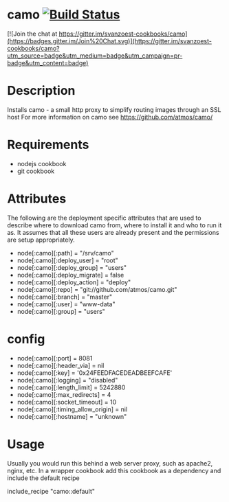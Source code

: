# camo [![Build Status](https://travis-ci.org/svanzoest-cookbooks/camo.png?branch=master)](https://travis-ci.org/svanzoest-cookbooks/camo)
[![Join the chat at https://gitter.im/svanzoest-cookbooks/camo](https://badges.gitter.im/Join%20Chat.svg)](https://gitter.im/svanzoest-cookbooks/camo?utm_source=badge&utm_medium=badge&utm_campaign=pr-badge&utm_content=badge)

Description
===========

Installs camo - a small http proxy to simplify routing images through an SSL host
For more information on camo see https://github.com/atmos/camo/

Requirements
============

* nodejs cookbook
* git cookbook

Attributes
==========

The following are the deployment specific attributes that are used to describe where to download camo from,
where to install it and who to run it as. It assumes that all these users are already present and the permissions
are setup appropriately.

* node[:camo][:path] = "/srv/camo"
* node[:camo][:deploy_user] = "root"
* node[:camo][:deploy_group] = "users"
* node[:camo][:deploy_migrate] = false
* node[:camo][:deploy_action] = "deploy"
* node[:camo][:repo] = "git://github.com/atmos/camo.git"
* node[:camo][:branch] = "master"
* node[:camo][:user] = "www-data"
* node[:camo][:group] = "users"

# config

* node[:camo][:port] = 8081
* node[:camo][:header_via] = nil
* node[:camo][:key] = '0x24FEEDFACEDEADBEEFCAFE'
* node[:camo][:logging] = "disabled"
* node[:camo][:length_limit] = 5242880
* node[:camo][:max_redirects] = 4
* node[:camo][:socket_timeout] = 10
* node[:camo][:timing_allow_origin] = nil
* node[:camo][:hostname] = "unknown"


Usage
=====

Usually you would run this behind a web server proxy, such as apache2, nginx, etc.
In a wrapper cookbook add this cookbook as a dependency and include the default recipe

include_recipe "camo::default"
